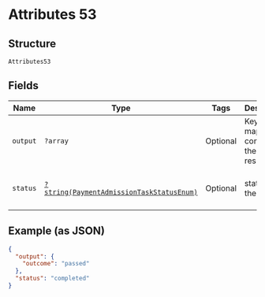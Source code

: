
# Attributes 53

## Structure

`Attributes53`

## Fields

| Name | Type | Tags | Description | Getter | Setter |
|  --- | --- | --- | --- | --- | --- |
| `output` | `?array` | Optional | Key Value map that contains the Task result. | getOutput(): ?array | setOutput(?array output): void |
| `status` | [`?string(PaymentAdmissionTaskStatusEnum)`](../../doc/models/payment-admission-task-status-enum.md) | Optional | status of the task | getStatus(): ?string | setStatus(?string status): void |

## Example (as JSON)

```json
{
  "output": {
    "outcome": "passed"
  },
  "status": "completed"
}
```

